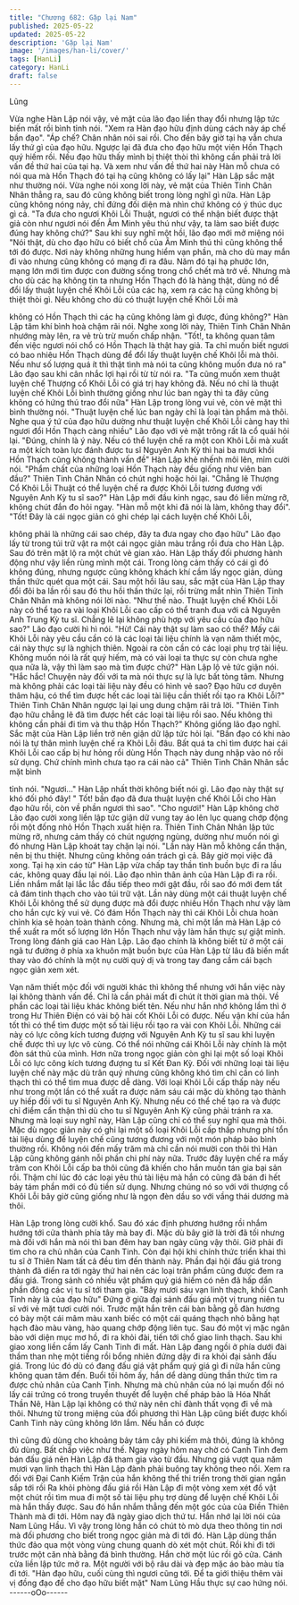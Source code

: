 ```yaml
---
title: "Chương 682: Gặp lại Nam"
published: 2025-05-22
updated: 2025-05-22
description: 'Gặp lại Nam'
image: '/images/han-li/cover/'
tags: [HanLi]
category: HanLi
draft: false
---
```


Lũng

Vừa nghe Hàn Lập nói vậy, vẻ mặt của lão đạo liền thay đổi
nhưng lập tức biến mất rồi bình tỉnh nói.
"Xem ra Hàn đạo hữu định dùng cách này áp chế bần đạo".
"Áp chế? Chân nhân nói sai rồi. Cho đến bây giờ tại hạ vẫn chưa
lấy thứ gì của đạo hữu. Ngược lại đã đưa cho đạo hữu một viên
Hồn Thạch quý hiếm rồi. Nếu đạo hữu thấy mình bị thiệt thòi thì
không cần phải trả lời vấn đề thứ hai của tại hạ. Và xem như vấn
đề thứ hai này Hàn mỗ chưa có nói qua mà Hồn Thạch đó tại hạ
cũng không có lấy lại" Hàn Lập sắc mặt như thường nói.
Vừa nghe nói xong lời này, vẻ mặt của Thiên Tinh Chân Nhân
thẳng ra, sau đó cũng không biết trong lòng nghĩ gì nữa.
Hàn Lập cũng không nóng nảy, chỉ đứng đối diện mà nhìn chứ
không có ý thúc dục gì cả.
"Ta đưa cho ngươi Khôi Lỗi Thuật, ngươi có thể nhận biết được
thật giả còn như ngươi nói đến Âm Minh yêu thú như vậy, ta làm
sao biết được đúng hay không chứ?" Sau khi suy nghĩ một hồi,
lão đạo mới mở miệng nói
"Nói thật, dù cho đạo hữu có biết chổ của Âm Minh thú thì cũng
không thể tới đó được. Nơi này không những hung hiểm vạn
phần, mà cho dù may mắn đi vào nhưng cũng không có mạng đi
ra đâu. Năm đó tại hạ phước lớn, mạng lớn mới tìm được con
đường sống trong chổ chết mà trở về. Nhưng mà cho dù các hạ
không tin ta nhưng Hồn Thạch đó là hàng thật, dùng nó để đổi lấy
thuật luyện chế Khôi Lỗi của các hạ, xem ra các hạ cũng không bị
thiệt thòi gì. Nếu không cho dù có thuật luyện chế Khôi Lỗi mà

không có Hồn Thạch thì các hạ cũng không làm gì được, đúng
không?" Hàn Lập tâm khí bình hoà chậm rãi nói.
Nghe xong lời này, Thiên Tinh Chân Nhân nhướng mày lên, ra vẻ
trù trừ muốn chấp nhận.
"Tốt!, ta không quan tâm đến việc ngươi nói chổ có Hồn Thạch là
thật hay giả. Ta chỉ muốn biết ngươi có bao nhiêu Hồn Thạch
dùng để đổi lấy thuật luyện chế Khôi lỗi mà thôi. Nếu như số
lượng quá ít thì thật tình mà nói ta cũng không muốn đưa nó ra"
Lão đạo sau khi cân nhắc lợi hại rồi từ từ nói ra.
"Ta cũng muốn xem thuật luyện chế Thượng cổ Khôi Lỗi có giá trị
hay không đã. Nếu nó chỉ là thuật luyện chế Khôi Lỗi bình thường
giống như lúc ban ngày thì ta đây cũng không có hứng thú trao
đổi nữa" Hàn Lập trong lòng vui vẻ, còn vẻ mặt thì bình thường
nói.
"Thuật luyện chế lúc ban ngày chỉ là loại tàn phẩm mà thôi. Nghe
qua ý tứ của đạo hữu dường như thuật luyện chế Khôi Lỗi càng
hay thì ngươi đổi Hồn Thạch càng nhiều" Lão đạo với vẻ mặt
trông rất là cổ quái hỏi lại.
"Đúng, chính là ý này. Nếu có thể luyện chế ra một con Khôi Lỗi
mà xuất ra một kích toàn lực đánh được tu sĩ Nguyên Anh Kỳ thì
hai ba mươi khối Hồn Thạch cũng không thành vấn đề" Hàn Lập
khẻ nhếnh môi lên, mỉm cười nói.
"Phẩm chất của những loại Hồn Thạch này đều giống như viên
ban đầu?" Thiên Tinh Chân Nhân có chút nghi hoặc hỏi lại.
"Chẳng lẽ Thượng Cổ Khôi Lỗi Thuật có thể luyện chế ra được
Khôi Lỗi tương đương với Nguyên Anh Kỳ tu sĩ sao?"
Hàn Lập mới đầu kinh ngạc, sau đó liền mừng rỡ, không chút đắn
đo hỏi ngay.
"Hàn mỗ một khi đã nói là làm, không thay đổi".
"Tốt! Đây là cái ngọc giản có ghi chép lại cách luyện chế Khôi Lỗi,

không phải là những cái sao chép, đây ta đưa ngay cho đạo hữu"
Lão đạo lấy từ trong túi trữ vật ra một cái ngọc giản màu trắng rồi
đưa cho Hàn Lập. Sau đó trên mặt lộ ra một chút vẻ gian xảo.
Hàn Lập thấy đối phương hành động như vậy liền rùng mình một
cái. Trong lòng cảm thấy có cái gì đó không đúng, nhưng ngược
cũng không khách khí cầm lấy ngọc giản, dùng thần thức quét
qua một cái.
Sau một hồi lâu sau, sắc mặt của Hàn Lập thay đổi đôi ba lần rồi
sau đó thu hồi thần thức lại, rồi trừng mắt nhìn Thiên Tinh Chân
Nhân mà không nói lời nào.
"Như thế nào. Thuật luyện chế Khôi Lỗi này có thể tạo ra vài loại
Khôi Lỗi cao cấp có thể tranh đua với cả Nguyên Anh Trung Kỳ tu
sĩ. Chẳng lẽ lại không phù hợp với yêu cầu của đạo hữu sao?"
Lão đạo cười hì hì nói.
"Hừ! Cái này thật sự làm sao có thể? Mấy cái Khôi Lỗi này yêu
cầu cần có là các loại tài liệu chính là vạn năm thiết mộc, cái này
thực sự là nghịch thiên. Ngoài ra còn cần có các loại phụ trợ tài
liệu. Không muốn nói là rất quý hiếm, mà có vài loại ta thực sự
còn chưa nghe qua nữa là, vậy thì làm sao mà tìm được chứ?"
Hàn Lập lộ vẻ tức giận nói.
"Hắc hắc! Chuyện này đối với ta mà nói thực sự là lực bất tòng
tâm. Nhưng mà không phải các loại tài liệu này đều có hình vẻ
sao? Đạo hữu cơ duyên thâm hậu, có thể tìm được hết các loại tài
liệu cần thiết rồi tạo ra Khôi Lỗi?" Thiên Tinh Chân Nhân ngược
lại lại ung dung chậm rãi trả lời.
"Thiên Tinh đạo hữu chẳng lẽ đã tìm được hết các loại tài liệu rồi
sao. Nếu không thì không cần phải đi tìm và thu thập Hồn
Thạch?" Không giống lão đạo nghĩ. Sắc mặt của Hàn Lập liền trở
nên giận dữ lập tức hỏi lại.
"Bần đạo có khi nào nói là tự thân mình luyện chế ra Khôi Lỗi đâu.
Bất quá ta chỉ tìm được hai cái Khôi Lỗi cao cấp bị hư hỏng rồi
dùng Hồn Thạch này dung nhập vào nó rồi sử dụng. Chứ chính
mình chưa tạo ra cái nào cả" Thiên Tinh Chân Nhân sắc mặt bình

tỉnh nói.
"Ngươi…" Hàn Lập nhất thời không biết nói gì. Lão đạo này thật
sự khó đối phó đây!
" Tốt! bần đạo đã đưa thuật luyện chế Khôi Lỗi cho Hàn đạo hữu
rồi, còn về phần ngươi thì sao".
"Cho ngươi!" Hàn Lập không chờ Lão đạo cười xong liền lập tức
giận dữ vung tay áo lên lục quang chớp động rồi một đống nhỏ
Hồn Thạch xuất hiện ra.
Thiên Tinh Chân Nhân lập tức mừng rỡ, nhưng cảm thấy có chút
ngượng ngùng, dường như muốn nói gì đó nhưng Hàn Lập khoát
tay chặn lại nói.
"Lần này Hàn mỗ không cẩn thận, nên bị thu thiệt. Nhưng cũng
không oán trách gì cả. Bây giờ mọi việc đã xong. Tại hạ xin cáo
từ" Hàn Lập vừa chấp tay thần tình buồn bực đi ra lầu các, không
quay đầu lại nói.
Lão đạo nhìn thân ảnh của Hàn Lập đi ra rồi. Liền nhắm mắt lại
lắc lắc đầu tiếp theo mới gật đầu, rồi sao đó mới đem tất cả đám
tinh thạch cho vào túi trữ vật.
Lần này dùng một cái thuật luyện chế Khôi Lỗi không thể sử dụng
được mà đổi được nhiều Hồn Thạch như vậy làm cho hắn cực kỳ
vui vẻ.
Có đám Hồn Thạch này thì cái Khôi Lỗi chưa hoàn chỉnh kia sẽ
hoàn toàn thành công.
Nhưng mà, chỉ một lần mà Hàn Lập có thể xuất ra mốt số lượng
lớn Hồn Thạch như vậy làm hắn thực sự giật mình. Trong lòng
đánh giá cao Hàn Lập.
Lão đạo chính là không biết từ ở một cái ngã tư đường ở phía xa
khuôn mặt buồn bực của Hàn Lập từ lâu đã biến mất thay vào đó
chính là một nụ cười quỷ dị và trong tay đang cầm cái bạch ngọc
giản xem xét.

Vạn năm thiết mộc đối với người khác thì không thể nhưng với
hắn việc này lại không thành vấn đề. Chỉ là cần phải mất đi chút ít
thời gian mà thôi.
Về phần các loại tài liệu khác không biết tên. Nếu như hắn nhớ
không lầm thì ở trong Hư Thiên Điện có vài bộ hài cốt Khôi Lỗi có
được.
Nếu vận khí của hắn tốt thì có thể tìm được một số tài liệu rồi tạo
ra vài con Khôi Lỗi. Những cái này có lực công kích tương đượng
với Nguyên Anh Kỳ tu sĩ sau khi luyện chế được thì uy lực vô
cùng. Có thể nói những cái Khôi Lỗi này chính là một đòn sát thủ
của mình.
Hơn nữa trong ngọc giản còn ghi lại một số loại Khôi Lỗi có lực
công kích tương đượng tu sĩ Kết Đan Kỳ. Đối với những loại tài
liệu luyện chế này mặc dù trân quý nhưng cũng không khó tìm chỉ
cần có linh thạch thì có thể tìm mua được dễ dàng.
Với loại Khôi Lỗi cấp thấp này nếu như trong một lần có thể xuất
ra được năm sáu cái mặc dù không tạo thành uy hiếp đối với tu sĩ
Nguyên Anh Kỳ. Nhưng nếu có thể chế tạo ra và được chỉ điểm
cẩn thận thì dù cho tu sĩ Nguyên Anh Kỳ cũng phải tránh ra xa.
Nhưng mà loại suy nghĩ này, Hàn Lập cũng chỉ có thể suy nghĩ
qua mà thôi.
Mặc dù ngọc giản này có ghi lại một số loại Khôi Lỗi cấp thấp
nhưng phí tổn tài liệu dùng để luyện chế cũng tương đương với
một món pháp bảo bình thường rồi. Không nói đến mấy trăm mà
chỉ cần nói mười con thôi thì Hàn Lập cũng không gánh nỗi phần
chi phí này nữa.
Trước đây luyện chế ra mấy trăm con Khôi Lỗi cấp ba thôi cũng
đã khiến cho hắn muốn tán gia bại sản rồi. Thậm chí lúc đó các
loại yêu thú tài liệu mà hắn có cũng đã bán đi hết bảy tám phần
mới có đủ tiền sử dụng. Nhưng chúng nó so với với thượng cổ
Khôi Lỗi bây giờ cũng giống như là ngọn đèn dầu so với vầng thái
dương mà thôi.

Hàn Lập trong lòng cười khổ. Sau đó xác định phương hướng rồi
nhắm hướng tới cửa thành phía tây mà bay đi.
Mặc dù bây giờ là trời đã tối nhưng mà đối với hắn mà nói thì ban
đêm hay ban ngày cũng vậy thôi. Giờ phải đi tìm cho ra chủ nhân
của Canh Tinh. Còn đại hội khi chính thức triển khai thì tu sĩ ở
Thiên Nam tất cả đều tìm đến thành này.
Phần đại hội đấu giá trong thành đã diển ra tới ngày thứ hai nên
các loại trân phẩm cũng được đem ra đấu giá.
Trong sảnh có nhiều vật phẩm quý giá hiếm có nên đã hấp dẩn
phần đông các vị tu sĩ tới tham gia.
"Bảy mươi sáu vạn linh thạch, khối Canh Tinh này là của đạo
hữu" Đứng ở giữa đại sảnh đấu giá một vị trung niên tu sĩ với vẻ
mặt tươi cười nói.
Trước mặt hắn trên cái bàn bằng gỗ đàn hương có bày một cái
mâm màu xanh biếc có một cái quáng thạch nhỏ bằng hạt hạch
đào màu vàng, hào quang chớp động liên tục.
Sau đó một vị mặc ngân bào với diện mục mơ hồ, đi ra khỏi đài,
tiến tới chổ giao linh thạch. Sau khi giao xong liền cầm lấy Canh
Tinh đi mất.
Hàn Lập đang ngồi ở phía dưới đài thầm than nhẹ một tiếng rồi
bổng nhiên đứng dậy đi ra khỏi đại sảnh đấu giá. Trong lúc đó dù
có đang đấu giá vật phẩm quý giá gì đi nữa hắn cũng không quan
tâm đến.
Buổi tối hôm ấy, hắn dể dàng dùng thần thức tìm ra được chủ
nhân của Canh Tinh. Nhưng mà chủ nhân của nó lại muốn đổi nó
lấy cái trứng có trong truyền thuyết để luyện chế pháp bảo là Hóa
Nhất Thần Nê, Hàn Lập lại không có thứ này nên chỉ đành thất
vọng đi về mà thôi.
Nhưng từ trong miệng của đối phương thì Hàn Lập cũng biết
được khối Canh Tinh này cũng không lớn lắm. Nếu hắn có được

thì cũng đủ dùng cho khoảng bảy tám cây phi kiếm mà thôi, đúng
là không đủ dùng.
Bất chấp việc như thế. Ngay ngày hôm nay chờ có Canh Tinh
đem bán đấu giá nên Hàn Lập đã tham gia vào từ đầu.
Nhưng giá vượt qua năm mươi vạn linh thạch thì Hàn Lập đành
phải buông tay không theo nổi.
Xem ra đối với Đại Canh Kiếm Trận của hắn không thể thi triển
trong thời gian ngắn sắp tới rồi
Ra khỏi phòng đấu giá rồi Hàn Lập đi một vòng xem xét đồ vật
một chút rồi tìm mua đi một số tài liệu phụ trợ dùng để luyện chế
Khôi Lỗi mà hắn thấy được.
Sau đó hắn nhắm thẳng đến một góc của của Điền Thiên Thành
mà đi tới.
Hôm nay đã ngày giao dịch thứ tư. Hắn nhớ lại lời nói của Nam
Lũng Hầu. Vì vậy trong lòng hắn có chút tò mò dựa theo thông tin
nơi mà đối phương cho biết trong ngọc giản mà đi tới đó.
Hàn Lập dùng thần thức đảo qua một vòng vùng chung quanh dò
xét một chút. Rồi khi đi tới trước một căn nhà bằng đá bình
thường.
Hắn chờ một lúc rồi gõ cửa. Cánh cửa liền lập tức mở ra.
Một người với bộ râu dài và đẹp mặc áo bào màu tía đi tới.
"Hàn đạo hữu, cuối cùng thì ngươi cũng tới. Để ta giới thiệu thêm
vài vị đồng đạo để cho đạo hữu biết mặt" Nam Lũng Hầu thực sự
cao hứng nói.
------oOo------
